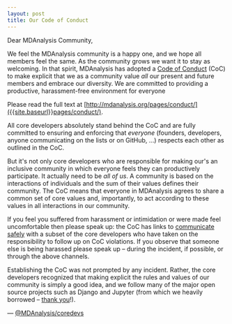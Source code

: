 ```yaml
---
layout: post
title: Our Code of Conduct
---
```



Dear MDAnalysis Community,

We feel the MDAnalysis community is a happy one, and we hope all members
feel the same. As the community grows we want it to stay as welcoming.
In that spirit, MDAnalysis has adopted a
[Code of Conduct]({{site.baseurl}}pages/conduct/) (CoC) to make
explicit that we as a community value *all* our present and future
members and embrace our diversity. We are committed to providing a
productive, harassment-free environment for everyone

Please read the full text at
[http://mdanalysis.org/pages/conduct/]({{site.baseurl}}pages/conduct/).

All core developers absolutely stand behind the CoC and are fully
committed to ensuring and enforcing that *everyone* (founders,
developers, anyone communicating on the lists or on GitHub, ...)
respects each other as outlined in the CoC.

But it's not only core developers who are responsible for making our's
an inclusive community in which everyone feels they can productively
participate. It actually need to be *all of us*. A community is based on
the interactions of individuals and the sum of their values defines
their community. The CoC means that everyone in MDAnalysis agrees to
share a common set of core values and, importantly, to act according
to these values in all interactions in our community.

If you feel you suffered from harassment or intimidation or were made
feel uncomfortable then please speak up: the CoC has links to
[communicate safely]({{site.baseurl}}pages/conduct/#reporting) with a
subset of the core developers who have taken on the responsibility to
follow up on CoC violations. If you observe that someone else is being
harassed please speak up – during the incident, if possible, or
through the above channels.

Establishing the CoC was not prompted by any incident. Rather, the
core developers recognized that making explicit the rules and values
of our community is simply a good idea, and we follow many of the
major open source projects such as Django and Jupyter (from which we
heavily borrowed –
[thank you]({{site.baseurl}}pages/conduct/#acknowledgment)!).

— [@MDAnalysis/coredevs](https://github.com/orgs/MDAnalysis/teams/coredevs)
